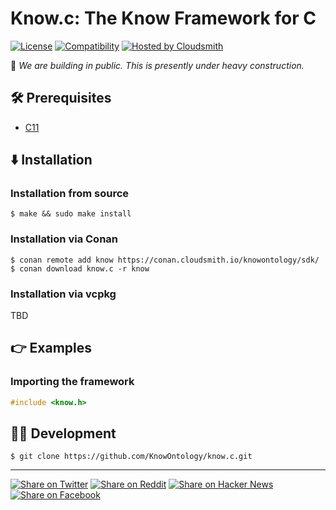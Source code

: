 # Know.c: The Know Framework for C

[![License](https://img.shields.io/badge/license-Public%20Domain-blue.svg)](https://unlicense.org)
[![Compatibility](https://img.shields.io/badge/c-11-blue)](https://c11.wiki)
[![Hosted by Cloudsmith](https://img.shields.io/badge/OSS%20hosting%20by-cloudsmith-blue?logo=cloudsmith&style=flat-square)](https://cloudsmith.com)

🚧 _We are building in public. This is presently under heavy construction._

## 🛠️ Prerequisites

- [C11](https://c11.wiki)

## ⬇️ Installation

### Installation from source

```console
$ make && sudo make install
```

### Installation via Conan

```console
$ conan remote add know https://conan.cloudsmith.io/knowontology/sdk/
$ conan download know.c -r know
```

### Installation via vcpkg

TBD

## 👉 Examples

### Importing the framework

```c
#include <know.h>
```

## 👨‍💻 Development

```console
$ git clone https://github.com/KnowOntology/know.c.git
```

---

[![Share on Twitter](https://img.shields.io/badge/share%20on-twitter-03A9F4?logo=twitter)](https://twitter.com/share?url=https://github.com/KnowOntology/know.c&text=Know.c:%20The%20Know%20Framework%20for%20C)
[![Share on Reddit](https://img.shields.io/badge/share%20on-reddit-red?logo=reddit)](https://reddit.com/submit?url=https://github.com/KnowOntology/know.c&title=Know.c:%20The%20Know%20Framework%20for%20C)
[![Share on Hacker News](https://img.shields.io/badge/share%20on-hacker%20news-orange?logo=ycombinator)](https://news.ycombinator.com/submitlink?u=https://github.com/KnowOntology/know.c&t=Know.c:%20The%20Know%20Framework%20for%20C)
[![Share on Facebook](https://img.shields.io/badge/share%20on-facebook-1976D2?logo=facebook)](https://www.facebook.com/sharer/sharer.php?u=https://github.com/KnowOntology/know.c)
